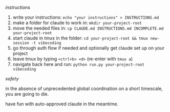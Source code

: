 

*instructions*

1. write your instructions: `echo "your instructions" > INSTRUCTIONS.md`
2. make a folder for claude to work in: `mkdir your-project-root`
3. move the needed files in: `cp CLAUDE.md INSTRUCTIONS.md INCOMPLETE.md your-project-root`
4. start claude in tmux in the folder: `cd your-project-root && tmux new-session -t vibecoding`
5. go through auth flow if needed and optionally get claude set up on your project
6. leave tmux by typing `<ctrl+b> <d>` (re-enter with `tmux a`)
7. navigate back here and run: `python run.py your-project-root vibecoding`


*safety*

in the absence of unprecedented global coordination on a short timescale, you are going to die.

have fun with auto-approved claude in the meantime.





